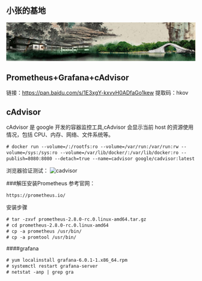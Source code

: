 ## 小张的基地
![banner](https://github.com/zhangyage/dockerfile/blob/master/dockerfile/lab-load-balance/docs/images/banner.png)
## Prometheus+Grafana+cAdvisor
链接：https://pan.baidu.com/s/1E3xgY-kxvvH0ADfaGo1kew 
提取码：hkov 

## cAdvisor
cAdvisor 是 google 开发的容器监控工具,cAdvisor 会显示当前 host 的资源使用情况，包括 CPU、内存、网络、文件系统等。
```
# docker run --volume=/:/rootfs:ro --volume=/var/run:/var/run:rw --volume=/sys:/sys:ro --volume=/var/lib/docker/:/var/lib/docker:ro --publish=8080:8080 --detach=true --name=cadvisor google/cadvisor:latest
```
浏览器验证测试：
![cadvisor](https://github.com/zhangyage/dockerfile/blob/master/dockerfile/lab-load-balance/docs/images/cadvisor.png)

###解压安装Prometheus
参考官网：
```
https://prometheus.io/
```
安装步骤
```
# tar -zxvf prometheus-2.8.0-rc.0.linux-amd64.tar.gz
# cd prometheus-2.8.0-rc.0.linux-amd64
# cp -a prometheus /usr/bin/
# cp -a promtool /usr/bin/
```
####grafana
```
# yum localinstall grafana-6.0.1-1.x86_64.rpm
# systemctl restart grafana-server
# netstat -anp | grep gra
```
